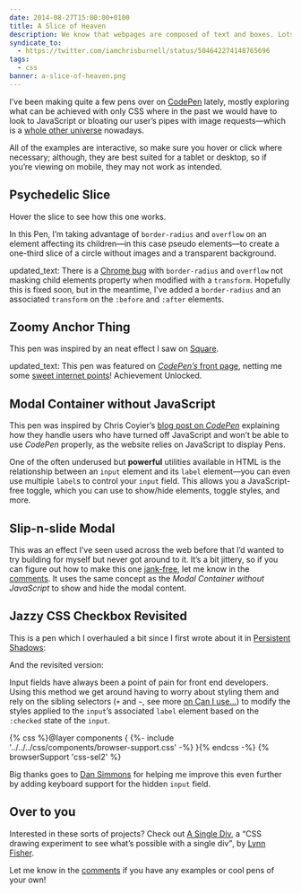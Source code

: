 ```yaml
---
date: 2014-08-27T15:00:00+0100
title: A Slice of Heaven
description: We know that webpages are composed of text and boxes. Lots and lots of boxes. But with the power and might of CSS3 we can do some fancy stuff that never used to be possible.
syndicate_to:
  - https://twitter.com/iamchrisburnell/status/504642274148765696
tags:
  - css
banner: a-slice-of-heaven.png
---
```


I’ve been making quite a few pens over on [CodePen](https://codepen.io/) lately, mostly exploring what can be achieved with only CSS where in the past we would have to look to JavaScript or bloating our user’s pipes with image requests—which is a [whole other universe](http://www.w3.org/html/wg/drafts/html/master/embedded-content.html#the-picture-element "The Picture Element") nowadays.

All of the examples are interactive, so make sure you hover or click where necessary; although, they are best suited for a tablet or desktop, so if you’re viewing on mobile, they may not work as intended.

## Psychedelic Slice

Hover the slice to see how this one works.

<c-codepen slug="apogK"></c-codepen>

In this Pen, I’m taking advantage of `border-radius` and `overflow` on an element affecting its children—in this case pseudo elements—to create a one-third slice of a circle without images and a transparent background.

<div class="edit">
    updated_text: There is a <a href="https://code.google.com/p/chromium/issues/detail?id=157218" rel="external">Chrome bug</a> with <code>border-radius</code> and <code>overflow</code> not masking child elements property when modified with a <code>transform</code>. Hopefully this is fixed soon, but in the meantime, I’ve added a <code>border-radius</code> and an associated <code>transform</code> on the <code>:before</code> and <code>:after</code> elements.
</div>

## Zoomy Anchor Thing

This pen was inspired by an neat effect I saw on [Square](https://squareup.com#verticals).

<c-codepen slug="lcEvB" height="350px"></c-codepen>

<div class="edit">
    updated_text: This pen was featured on <a href="https://ss.chrisburnell.com/2014-08-28_1411.png" title="ego boost manifested in PNG format" rel="me  external"><em>CodePen’s</em> front page</a>, netting me some <a href="https://codepen.io/chrisburnell/details/lcEvB/#stats" title="Stats for this pen" rel="external">sweet internet points</a>! Achievement Unlocked.
</div>

## Modal Container without JavaScript

This pen was inspired by Chris Coyier’s [blog post on _CodePen_](https://codepen.io/chriscoyier/post/a-closeable-noscript-warning-modal "A Closeable Noscript Warning Modal") explaining how they handle users who have turned off JavaScript and won’t be able to use *CodePen* properly, as the website relies on JavaScript to display Pens.

<c-codepen slug="scyKF" height="350px"></c-codepen>

One of the often underused but **powerful** utilities available in HTML is the relationship between an `input` element and its `label` element—you can even use multiple `label`s to control your `input` field. This allows you a JavaScript-free toggle, which you can use to show/hide elements, toggle styles, and more.

## Slip-n-slide Modal

This was an effect I’ve seen used across the web before that I’d wanted to try building for myself but never got around to it. It’s a bit jittery, so if you can figure out how to make this one [jank-free](http://jankfree.org/ "Jank Free"), let me know in the [comments](#respond). It uses the same concept as the *Modal Container without JavaScript* to show and hide the modal content.

<c-codepen slug="sDBJk" height="630px"></c-codepen>

## Jazzy CSS Checkbox Revisited

This is a pen which I overhauled a bit since I first wrote about it in <a href="/article/persistent-shadows/">Persistent Shadows</a>:

<c-codepen slug="arouk" height="250px"></c-codepen>

And the revisited version:

<c-codepen slug="Cbiun" height="250px"></c-codepen>

Input fields have always been a point of pain for front end developers. Using this method we get around having to worry about styling them and rely on the sibling selectors (`+` and `~`, see more [on Can I use...](http://caniuse.com/#search=css-sel2 "Sibling Selectors")) to modify the styles applied to the `input`’s associated `label` element based on the `:checked` state of the `input`.

{% css %}@layer components { {%- include '../../../css/components/browser-support.css' -%} }{% endcss -%}
{% browserSupport 'css-sel2' %}

Big thanks goes to [Dan Simmons](https://twitter.com/dansimau "Dan Simmons on Twitter") for helping me improve this even further by adding keyboard support for the hidden `input` field.

## Over to you

Interested in these sorts of projects? Check out [A Single Div](https://a.singlediv.com/ "A Single Div"), a <q>CSS drawing experiment to see what’s possible with a single div</q>, by [Lynn Fisher](https://twitter.com/lynnandtonic "Lynn Fisher").

Let me know in the [comments](#respond) if you have any examples or cool pens of your own!
